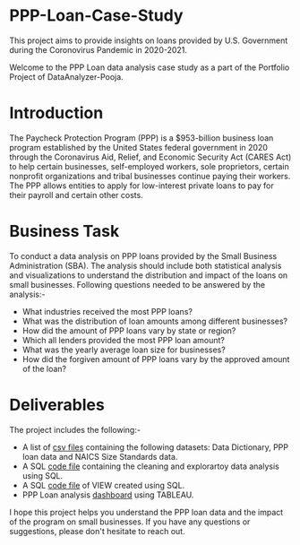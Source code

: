 # PPP-Loan-Case-Study
This project aims to provide insights on loans provided by U.S. Government during the Coronovirus Pandemic in 2020-2021. 

Welcome to the PPP Loan data analysis case study as a part of the Portfolio Project of DataAnalyzer-Pooja. 

# Introduction 
The Paycheck Protection Program (PPP) is a $953-billion business loan program established by the United States federal government in 2020 through the Coronavirus Aid, Relief, and Economic Security Act (CARES Act) to help certain businesses, self-employed workers, sole proprietors, certain nonprofit organizations and tribal businesses continue paying their workers. The PPP allows entities to apply for low-interest private loans to pay for their payroll and certain other costs.

# Business Task
To conduct a data analysis on PPP loans provided by the Small Business Administration (SBA). The analysis should include both statistical analysis and visualizations to understand the distribution and impact of the loans on small businesses.
Following questions needed to be answered by the analysis:-
- What industries received the most PPP loans?
- What was the distribution of loan amounts among different businesses?
- How did the amount of PPP loans vary by state or region?
- Which all lenders provided the most PPP loan amount?
- What was the yearly average loan size for businesses?
- How did the forgiven amount of PPP loans vary by the approved amount of the loan?

# Deliverables
The project includes the following:-
- A list of [csv files](https://github.com/DataAnalyzer-Pooja/PPP-Loan-Case-Study/tree/main/CSV%20Files) containing the following datasets: Data Dictionary, PPP loan data and NAICS Size Standards data. 
- A SQL [code file](https://github.com/DataAnalyzer-Pooja/PPP-Loan-Case-Study/blob/main/SQL_Queries_Case_Study_PPP.sql) containing the cleaning and explorartoy data analysis using SQL. 
- A SQL [code file](https://github.com/DataAnalyzer-Pooja/PPP-Loan-Case-Study/blob/main/SQL_View_Case_Study_PPP.sql) of VIEW created using SQL.
- PPP Loan analysis [dashboard](https://public.tableau.com/app/profile/pooja1749/viz/PPPAnalysisDashboard/PPPSummary) using TABLEAU. 

I hope this project helps you understand the PPP loan data and the impact of the program on small businesses. If you have any questions or suggestions, please don't hesitate to reach out.
